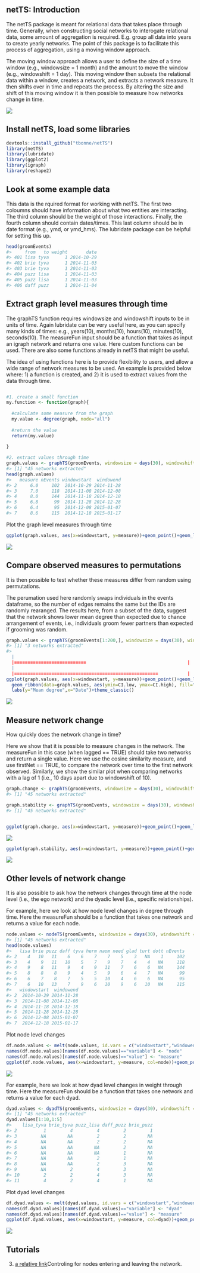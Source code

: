 

netTS: Introduction
------------

The netTS package is meant for relational data that takes place through time. Generally, when constructing social networks to interogate relational data, some amount of aggregation is required. E.g. group all data into years to create yearly networks. The point of this package is to facilitate this process of aggregation, using a moving window approach.

The moving window approach allows a user to define the size of a time window (e.g., windowsize = 1 month) and the amount to move the window (e.g., windowshift = 1 day). This moving window then subsets the relational data within a window, creates a network, and extracts a network measure. It then shifts over in time and repeats the process. By altering the size and shift of this moving window it is then possible to measure how networks change in time.

  
![](inst/readme_figs/diag_movingWindow.png)
  

Install netTS, load some libraries
----------------------------------

``` r
devtools::install_github("tbonne/netTS")
library(netTS)
library(lubridate)
library(ggplot2)
library(igraph)
library(reshape2)
```


Look at some example data
-------------------------

This data is the rquired format for working with netTS. The first two coloumns should have information about what two entities are interacting. The third column should be the weight of those interactions. Finally, the fourth column should contain dates/times. This last column should be in date format (e.g., ymd, or ymd\_hms). The lubridate package can be helpful for setting this up.

``` r
head(groomEvents)
#>     from   to weight       date
#> 401 lisa tyva      1 2014-10-29
#> 402 brie tyva      1 2014-11-03
#> 403 brie tyva      1 2014-11-03
#> 404 puzz lisa      1 2014-11-03
#> 405 puzz lisa      1 2014-11-03
#> 406 daff puzz      1 2014-11-04
```

Extract graph level measures through time
------------------------------------------

The graphTS function requires windowsize and windowshift inputs to be in units of time. Again lubridate can be very useful here, as you can specify many kinds of times: e.g., years(10), months(10), hours(10), minutes(10), seconds(10). The measureFun input should be a function that takes as input an igraph network and returns one value. Here custom functions can be used. There are also some functions already in netTS that might be useful.

The idea of using functions here is to provide flexibility to users, and allow a wide range of network measures to be used. An example is provided below where: 1) a function is created, and 2) it is used to extract values from the data through time.

``` r

#1. create a small function
my.function <- function(graph){
  
  #calculate some measure from the graph
  my.value <- degree(graph, mode="all")
  
  #return the value 
  return(my.value)
  
}

#2. extract values through time
graph.values <- graphTS(groomEvents, windowsize = days(30), windowshift = days(10), measureFun = my.function, directed=TRUE)
#> [1] "45 networks extracted"
head(graph.values)
#>   measure nEvents windowstart  windowend
#> 2     6.0     102  2014-10-29 2014-11-28
#> 3     7.0     118  2014-11-08 2014-12-08
#> 4     8.0     144  2014-11-18 2014-12-18
#> 5     6.8      99  2014-11-28 2014-12-28
#> 6     6.4      95  2014-12-08 2015-01-07
#> 7     8.6     115  2014-12-18 2015-01-17
```

Plot the graph level measures through time

``` r
ggplot(graph.values, aes(x=windowstart, y=measure))+geom_point()+geom_line()+labs(y="Mean degree",x="Date")+theme_classic()
```

![](inst/readme_figs/unnamed-chunk-4-1.png)


Compare observed measures to permutations
------------------------------------------

It is then possible to test whether these measures differ from random using permutations.

The perumation used here randomly swaps individuals in the events dataframe, so the number of edges remains the same but the IDs are randomly rearanged. The results here, from a subset of the data, suggest that the network shows lower mean degree than expected due to chance arrangement of events, i.e., individuals groom fewer partners than expected if grooming was random.

``` r
graph.values <- graphTS(groomEvents[1:200,], windowsize = days(30), windowshift = days(10), measureFun = degree_mean, directed=TRUE, nperm = 1000)
#> [1] "3 networks extracted"
#> 
  |                                                                       
  |===========================                                      |  42%
  |                                                                       
  |======================================================           |  83%
ggplot(graph.values, aes(x=windowstart, y=measure))+geom_point()+geom_line()+
  geom_ribbon(data=graph.values, aes(ymin=CI.low, ymax=CI.high), fill="red", alpha=0.2)+
  labs(y="Mean degree",x="Date")+theme_classic()
```

![](inst/readme_figs/unnamed-chunk-5-1.png)

Measure network change
------------------------------------------

How quickly does the network change in time?

Here we show that it is possible to measure changes in the network. The measureFun in this case (when lagged == TRUE) should take two networks and return a single value. Here we use the cosine similarity measure, and use firstNet == TRUE, to compare the network over time to the first network observed. Similarly, we show the similar plot when comparing networks with a lag of 1 (i.e., 10 days apart due to windowshift of 10).

``` r
graph.change <- graphTS(groomEvents, windowsize = days(30), windowshift = days(10), measureFun = cosine_between_graphs, directed=TRUE, lagged = TRUE, firstNet = TRUE)
#> [1] "45 networks extracted"

graph.stability <- graphTS(groomEvents, windowsize = days(30), windowshift = days(10), measureFun = cosine_between_graphs, directed=TRUE, lagged = TRUE, lag = 1)
#> [1] "45 networks extracted"


ggplot(graph.change, aes(x=windowstart, y=measure))+geom_point()+geom_line()+labs(y="Network change from start (cosine)",x="Date")+theme_classic()
```

![](inst/readme_figs/unnamed-chunk-6-1.png)

``` r
ggplot(graph.stability, aes(x=windowstart, y=measure))+geom_point()+geom_line()+labs(y="Network stability (cosine)",x="Date")+theme_classic()
```

![](inst/readme_figs/unnamed-chunk-6-2.png)

Other levels of network change
------------------------------

It is also possible to ask how the network changes through time at the node level (i.e., the ego network) and the dyadic level (i.e., specific relationships).

For example, here we look at how node level changes in degree through time. Here the measureFun should be a function that takes one network and returns a value for each node.

``` r
node.values <- nodeTS(groomEvents, windowsize = days(30), windowshift = days(10), measureFun = degree, directed=TRUE)
#> [1] "45 networks extracted"
head(node.values)
#>   lisa brie puzz daff tyva herm naom need glad turt dott nEvents
#> 2    4   10   11    6    6    7    7    5    3   NA    1     102
#> 3    4    9   11   10    5    7    9    7    4    4   NA     118
#> 4    9    8   11    9    4    9   11    7    6    6   NA     144
#> 5    8    8    8    9    4    5    9    6    4    7   NA      99
#> 6    6    7    8    7    5    5   10    4    6    6   NA      95
#> 7    6   10   13    7    9    6   10    9    6   10   NA     115
#>   windowstart  windowend
#> 2  2014-10-29 2014-11-28
#> 3  2014-11-08 2014-12-08
#> 4  2014-11-18 2014-12-18
#> 5  2014-11-28 2014-12-28
#> 6  2014-12-08 2015-01-07
#> 7  2014-12-18 2015-01-17
```

Plot node level changes

``` r
df.node.values <- melt(node.values, id.vars = c("windowstart","windowend", "nEvents" ))
names(df.node.values)[names(df.node.values)=="variable"] <- "node"
names(df.node.values)[names(df.node.values)=="value"] <- "measure"
ggplot(df.node.values, aes(x=windowstart, y=measure, col=node))+geom_point()+geom_line() + theme_classic() + labs(y="Mean degree",x="Date")
```

![](inst/readme_figs/unnamed-chunk-8-1.png)

For example, here we look at how dyad level changes in weight through time. Here the measureFun should be a function that takes one network and returns a value for each dyad.

``` r
dyad.values <- dyadTS(groomEvents, windowsize = days(30), windowshift = days(10), measureFun = dyad_weight, directed=TRUE)
#> [1] "45 networks extracted"
dyad.values[1:10,1:5]
#>    lisa_tyva brie_tyva puzz_lisa daff_puzz brie_puzz
#> 2          1         4         4         2         1
#> 3         NA        NA         2         2        NA
#> 4         NA        NA         2         2        NA
#> 5         NA        NA        NA         2        NA
#> 6         NA        NA        NA         1        NA
#> 7         NA        NA         2         1        NA
#> 8         NA        NA         2         3        NA
#> 9         NA         2         4         3        NA
#> 10         2         2         4         3        NA
#> 11         4         2         4         1        NA
```

Plot dyad level changes

``` r
df.dyad.values <- melt(dyad.values, id.vars = c("windowstart","windowend", "nEvents" ))
names(df.dyad.values)[names(df.dyad.values)=="variable"] <- "dyad"
names(df.dyad.values)[names(df.dyad.values)=="value"] <- "measure"
ggplot(df.dyad.values, aes(x=windowstart, y=measure, col=dyad))+geom_point()+geom_line() + theme_classic() + labs(y="Weight",x="Date") + theme(legend.position="right",legend.text = element_text(size=6))
```

![](inst/readme_figs/unnamed-chunk-10-1.png)


Tutorials
------------------------------------------

3. [a relative link](inst/Tutorials/Control_for_entering_and_leaving.Rmd.nb.html)Controling for nodes entering and leaving the network.

